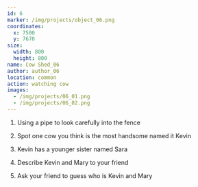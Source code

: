 ```yaml
---
id: 6
marker: /img/projects/object_06.png
coordinates:
  x: 7500
  y: 7670
size:
  width: 800
  height: 800
name: Cow Shed_06
author: author_06
location: common
action: watching cow
images:
  - /img/projects/06_01.png
  - /img/projects/06_02.png
---
```

1. Using a pipe to look carefully into the fence 

2. Spot one cow you think is the most handsome named it Kevin

3. Kevin has a younger sister named Sara

4. Describe Kevin and Mary to your friend

5. Ask your friend to guess who is Kevin and Mary